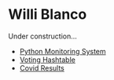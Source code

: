 # Willi Blanco

Under construction... 


- [Python Monitoring System](https://willi9.github.io/PythonMonitoringSystem.html)
- [Voting Hashtable](https://willi9.github.io/VotingHashtable)
- [Covid Results](https://willi9.github.io/CovidResults)






